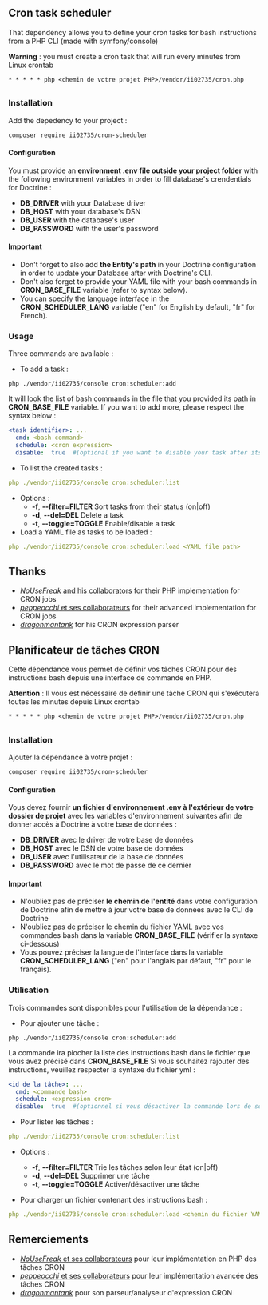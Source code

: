 ## Cron task scheduler

That dependency allows you to define your cron tasks for bash instructions from a PHP CLI (made with symfony/console)

__Warning__ : you must create a cron task that will run every minutes from Linux crontab

```
* * * * * php <chemin de votre projet PHP>/vendor/ii02735/cron.php
```

##

### Installation

Add the depedency to your project :
```
composer require ii02735/cron-scheduler
```

#### Configuration

You must provide an __environment .env file outside your project folder__ with the following environment variables in order to fill database's crendentials for Doctrine :

- __DB_DRIVER__ with your Database driver
- __DB_HOST__ with your database's DSN
- __DB_USER__ with the database's user
- __DB_PASSWORD__ with the user's password

#### Important

- Don't forget to also add __the Entity's path__ in your Doctrine configuration in order to update your Database after with Doctrine's CLI.
- Don't also forget to provide your YAML file with your bash commands in __CRON_BASE_FILE__ variable (refer to syntax below).
- You can specify the language interface in the __CRON_SCHEDULER_LANG__ variable ("en" for English by default, "fr" for French).

### Usage

Three commands are available :

- To add a task : 
```
php ./vendor/ii02735/console cron:scheduler:add
```
It will look the list of bash commands in the file that you provided its path in __CRON_BASE_FILE__ variable.
If you want to add more, please respect the syntax below : 
```yaml
<task identifier>: ...
  cmd: <bash command>
  schedule: <cron expression>
  disable:  true  #(optional if you want to disable your task after its addition)
```

- To list the created tasks :
```yaml
php ./vendor/ii02735/console cron:scheduler:list
```
  - Options :
    - __-f__, __--filter=FILTER__   Sort tasks from their status (on|off)
    - __-d__, __--del=DEL__         Delete a task
    - __-t__, __--toggle=TOGGLE__   Enable/disable a task
- Load a YAML file as tasks to be loaded :
```yaml
php ./vendor/ii02735/console cron:scheduler:load <YAML file path>
```
## Thanks
- [_NoUseFreak_ and his collaborators](https://github.com/Cron/Cron) for their PHP implementation for CRON jobs
- [_peppeocchi_ et ses collaborateurs](https://github.com/peppeocchi/php-cron-scheduler) for their advanced implementation for CRON jobs
- [_dragonmantank_](https://github.com/dragonmantank/cron-expression) for his CRON expression parser
##

## Planificateur de tâches CRON

Cette dépendance vous permet de définir vos tâches CRON pour des instructions bash depuis une interface de commande en PHP.

__Attention__ : Il vous est nécessaire de définir une tâche CRON qui s'exécutera toutes les minutes depuis Linux crontab


```
* * * * * php <chemin de votre projet PHP>/vendor/ii02735/cron.php
```

##

### Installation

Ajouter la dépendance à votre projet :

```
composer require ii02735/cron-scheduler
```

#### Configuration

Vous devez fournir __un fichier d'environnement .env à l'extérieur de votre dossier de projet__ avec les variables d'environnement suivantes afin de donner accès à Doctrine à votre base de données :

- __DB_DRIVER__ avec le driver de votre base de données
- __DB_HOST__ avec le DSN de votre base de données
- __DB_USER__ avec l'utilisateur de la base de données
- __DB_PASSWORD__ avec le mot de passe de ce dernier

#### Important
- N'oubliez pas de préciser __le chemin de l'entité__ dans votre configuration de Doctrine afin de mettre à jour votre base de données avec le CLI de Doctrine
- N'oubliez pas de préciser le chemin du fichier YAML avec vos commandes bash dans la variable __CRON_BASE_FILE__ (vérifier la syntaxe ci-dessous) 
- Vous pouvez préciser la langue de l'interface dans la variable __CRON_SCHEDULER_LANG__ ("en" pour l'anglais par défaut, "fr" pour le français).

### Utilisation

Trois commandes sont disponibles pour l'utilisation de la dépendance :

- Pour ajouter une tâche :
```
php ./vendor/ii02735/console cron:scheduler:add
```
La commande ira piocher la liste des instructions bash dans le fichier que vous avez précisé dans __CRON_BASE_FILE__
Si vous souhaitez rajouter des instructions, veuillez respecter la syntaxe du fichier yml :
```yaml
<id de la tâche>: ...
  cmd: <commande bash>
  schedule: <expression cron>
  disable:  true  #(optionnel si vous désactiver la commande lors de son ajout en tâche CRON)
```

- Pour lister les tâches :
```yaml
php ./vendor/ii02735/console cron:scheduler:list
```
  - Options :
    - __-f__, __--filter=FILTER__   Trie les tâches selon leur état (on|off)
    - __-d__, __--del=DEL__         Supprimer une tâche
    - __-t__, __--toggle=TOGGLE__   Activer/désactiver une tâche

- Pour charger un fichier contenant des instructions bash :
```yaml
php ./vendor/ii02735/console cron:scheduler:load <chemin du fichier YAML>
```
## Remerciements
- [_NoUseFreak_ et ses collaborateurs](https://github.com/Cron/Cron) pour leur implémentation en PHP des tâches CRON
- [_peppeocchi_ et ses collaborateurs](https://github.com/peppeocchi/php-cron-scheduler) pour leur implémentation avancée des tâches CRON
- [_dragonmantank_](https://github.com/dragonmantank/cron-expression) pour son parseur/analyseur d'expression CRON
